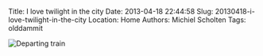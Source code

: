 Title: I love twilight in the city
Date: 2013-04-18 22:44:58
Slug: 20130418-i-love-twilight-in-the-city
Location: Home
Authors: Michiel Scholten
Tags: olddammit

<div class="content-image"><img src="http://dammit.nl/images/content/photo/IMG_20130418_212903_1600.jpg" alt="Departing train" /></div>